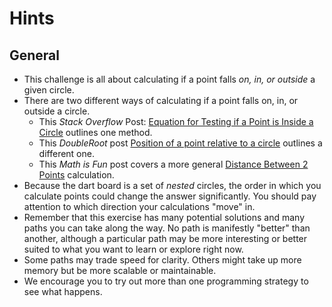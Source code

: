 # Hints

## General

-  This challenge is all about calculating if a point falls _on, in, or outside_ a given circle.
-  There are two different ways of calculating if a point falls on, in, or outside a circle.
   - This _Stack Overflow_ Post: [Equation for Testing if a Point is Inside a Circle][point-circle-equation] outlines one method.
   - This _DoubleRoot_ post [Position of a point relative to a circle][point-to-circle] outlines a different one.
   - This _Math is Fun_ post covers a more general [Distance Between 2 Points][distance-between-two-points] calculation.
- Because the dart board is a set of _nested_ circles, the order in which you calculate points could change the answer significantly.
  You should pay attention to which direction your calculations "move" in.
-  Remember that this exercise has many potential solutions and many paths you can take along the way.
   No path is manifestly "better" than another, although a particular path may be more interesting or better suited to what you want to learn or explore right now.
-  Some paths may trade speed for clarity.
   Others might take up more memory but be more scalable or maintainable.
-  We encourage you to try out more than one programming strategy to see what happens.

[point-circle-equation]: https://stackoverflow.com/questions/481144/equation-for-testing-if-a-point-is-inside-a-circle
[point-to-circle]: https://doubleroot.in/lessons/circle/position-of-a-point/
[distance-between-two-points]: https://www.mathsisfun.com/algebra/distance-2-points.html